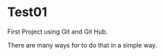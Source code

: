 # Test01
 First Project using Git and Git Hub.

 There are many ways for to do that in a simple way. 
